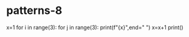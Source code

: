 # patterns-8
x=1
for i in range(3):
  for j in range(3):
    print(f"{x}",end=" ")
    x=x+1
  print()
